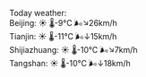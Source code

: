 Today weather:  
Beijing: ☀️ 🌡️-9°C 🌬️↘26km/h  
Tianjin: ☀️ 🌡️-11°C 🌬️↓15km/h  
Shijiazhuang: ☀️ 🌡️-10°C 🌬️↘7km/h  
Tangshan: ☀️ 🌡️-10°C 🌬️↓18km/h  
